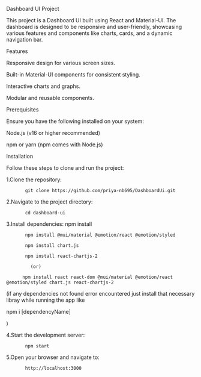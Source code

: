 Dashboard UI Project

This project is a Dashboard UI built using React and Material-UI. The dashboard is designed to be responsive and user-friendly, showcasing various features and components like charts, cards, and a dynamic navigation bar.

Features

Responsive design for various screen sizes.

Built-in Material-UI components for consistent styling.

Interactive charts and graphs.

Modular and reusable components.

Prerequisites

Ensure you have the following installed on your system:

Node.js (v16 or higher recommended)

npm or yarn (npm comes with Node.js)

Installation

Follow these steps to clone and run the project:

1.Clone the repository:

           git clone https://github.com/priya-nb695/DashboardUi.git

2.Navigate to the project directory:
          
           cd dashboard-ui

3.Install dependencies:
           npm install  

           npm install @mui/material @emotion/react @emotion/styled

           npm install chart.js

           npm install react-chartjs-2

             (or) 

          npm install react react-dom @mui/material @emotion/react @emotion/styled chart.js react-chartjs-2

  (if any dependencies not found error encountered just install that necessary libray while running the app like 
   
   npm i [dependencyName]

   )

4.Start the development server:
          
           npm start

5.Open your browser and navigate to:

           http://localhost:3000
